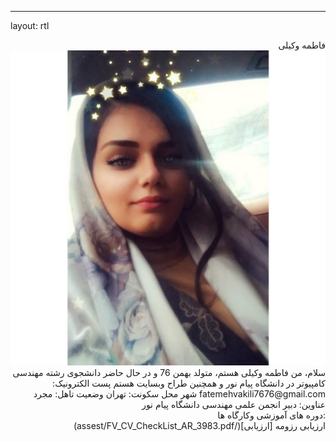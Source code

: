 ---
layout: rtl
<div dir="rtl">
فاطمه وکیلی
<img src="pic.jpeg">
</div>
<div dir="rtl">
سلام، من فاطمه وکیلی هستم، متولد بهمن 76 و در حال حاضر دانشجوی رشته مهندسی کامپیوتر در دانشگاه پیام نور و  همچنین طراح وبسایت هستم
 پست الکترونیک: fatemehvakili7676@gmail.com 
 شهر محل سکونت: تهران
 وضعیت تاهل: مجرد
</div>
<div dir="rtl">
عناوین:
 دبیر انجمن علمی مهندسی دانشگاه پیام نور
</div>
<div dir="rtl">
:دوره های آموزشی وکارگاه ها
</div>
<div dir="rtl">
ارزیابی رزومه
[ارزیابی](/assest/FV_CV_CheckList_AR_3983.pdf)
</div>

